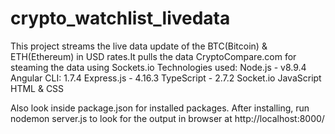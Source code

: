 # crypto_watchlist_livedata

This project streams the live data update of the BTC(Bitcoin) & ETH(Ethereum) in USD rates.It pulls the data CryptoCompare.com 
for steaming the data using Sockets.io
Technologies used:
Node.js - v8.9.4
Angular CLI: 1.7.4
Express.js - 4.16.3
TypeScript - 2.7.2
Socket.io
JavaScript
HTML & CSS

Also look inside package.json for installed packages. 
After installing, run nodemon server.js to look for the output in browser at http://localhost:8000/
